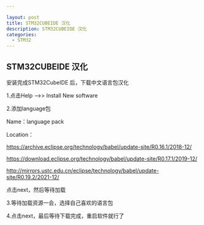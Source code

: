 ```yaml
---

layout: post
title: STM32CUBEIDE 汉化
description: STM32CUBEIDE 汉化
categories:
  - STM32
---
```


## STM32CUBEIDE 汉化

安装完成STM32CubeIDE 后，下载中文语言包汉化

1.点击Help -->> Install New software

2.添加language包

Name：language pack

Location：

<https://archive.eclipse.org/technology/babel/update-site/R0.16.1/2018-12/>

<https://download.eclipse.org/technology/babel/update-site/R0.17.1/2019-12/>

<http://mirrors.ustc.edu.cn/eclipse/technology/babel/update-site/R0.19.2/2021-12/>

点击next，然后等待加载

3.等待加载资源一会，选择自己喜欢的语言包

4.点击next，最后等待下载完成，重启软件就行了
